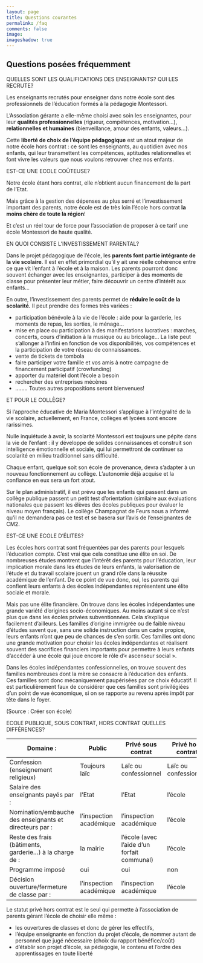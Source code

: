```yaml
---
layout: page
title: Questions courantes
permalink: /faq
comments: false
image: 
imageshadow: true
---
```


## Questions posées fréquemment  

QUELLES SONT LES QUALIFICATIONS DES ENSEIGNANTS? QUI LES RECRUTE?

Les enseignants recrutés pour enseigner dans notre école sont des professionnels de l’éducation formés à la pédagogie Montessori.

L’Association gérante a elle-même choisi avec soin les enseignantes, pour leur **qualités professionnelles** (rigueur, compétences, motivation…), **relationnelles et humaines** (bienveillance, amour des enfants, valeurs…).

Cette **liberté de choix de l’équipe pédagogique** est un atout majeur de notre école hors contrat : ce sont les enseignants, au quotidien avec nos enfants, qui leur transmettent les compétences, aptitudes relationnelles et font vivre les valeurs que nous voulons retrouver chez nos enfants.

EST-CE UNE ECOLE COÛTEUSE?

Notre école étant hors contrat, elle n’obtient aucun financement de la part de l’Etat.

Mais grâce à la gestion des dépenses au plus serré et l’investissement important des parents, notre école est de très loin l’école hors contrat **la moins chère de toute la région**!

Et c’est un réel tour de force pour l’association de proposer à ce tarif une école Montessori de haute qualité.

EN QUOI CONSISTE L’INVESTISSEMENT PARENTAL?

Dans le projet pédagogique de l’école, les **parents font partie intégrante de la vie scolaire**. Il est en effet primordial qu’il y ait une réelle cohérence entre ce que vit l’enfant à l’école et à la maison. Les parents pourront donc souvent échanger avec les enseignantes, participer à des moments de classe pour présenter leur métier, faire découvrir un centre d’intérêt aux enfants…

En outre, l’investissement des parents permet de **réduire le coût de la scolarité.** Il peut prendre des formes très variées :

- participation bénévole à la vie de l’école : aide pour la garderie, les moments de repas, les sorties, le ménage…
- mise en place ou participation à des manifestations lucratives : marches, concerts, cours d’initiation à la musique ou au bricolage… La liste peut s’allonger à l’infini en fonction de vos disponibilités, vos compétences et la participation de votre réseau de connaissances.
- vente de tickets de tombola
- faire participer votre famille et vos amis à notre campagne de financement participatif (crowfunding)
- apporter du matériel dont l’école a besoin
- rechercher des entreprises mécènes
- …….. Toutes autres propositions seront bienvenues!

ET POUR LE COLLÈGE?

Si l’approche éducative de Maria Montessori s’applique à l’intégralité de la vie scolaire, actuellement, en France, collèges et lycées sont encore rarissimes.

Nulle inquiétude à avoir, la scolarité Montessori est toujours une pépite dans la vie de l’enfant : il y développe de solides connaissances et construit son intelligence émotionnelle et sociale, qui lui permettront de continuer sa scolarité en milieu traditionnel sans difficulté.

Chaque enfant, quelque soit son école de provenance, devra s’adapter à un nouveau fonctionnement au collège. L’autonomie déjà acquise et la confiance en eux sera un fort atout.

Sur le plan administratif, il est prévu que les enfants qui passent dans un collège publique passent un petit test d’orientation (similaire aux évaluations nationales que passent les élèves des écoles publiques pour évaluer le niveau moyen français). Le collège Champagnat de Feurs nous a informé qu’il ne demandera pas ce test et se basera sur l’avis de l’enseignantes de CM2.

EST-CE UNE ECOLE D’ÉLITES?

Les écoles hors contrat sont fréquentées par des parents pour lesquels l’éducation compte. C’est vrai que cela constitue une élite en soi. De nombreuses études montrent que l’intérêt des parents pour l’éducation, leur implication morale dans les études de leurs enfants, la valorisation de l’étude et du travail scolaire jouent un grand rôle dans la réussite académique de l’enfant. De ce point de vue donc, oui, les parents qui confient leurs enfants à des écoles indépendantes représentent une élite sociale et morale.

Mais pas une élite financière. On trouve dans les écoles indépendantes une grande variété d’origines socio-économiques. Au moins autant si ce n’est plus que dans les écoles privées subventionnées. Cela s’explique facilement d’ailleurs. Les familles d’origine immigrée ou de faible niveau d’études savent que, sans une solide instruction dans un cadre propice, leurs enfants n’ont que peu de chances de s’en sortir. Ces familles ont donc une grande motivation pour choisir les écoles indépendantes et réalisent souvent des sacrifices financiers importants pour permettre à leurs enfants d’accéder à une école qui joue encore le rôle d’« ascenseur social ».

Dans les écoles indépendantes confessionnelles, on trouve souvent des familles nombreuses dont la mère se consacre à l’éducation des enfants. Ces familles sont donc mécaniquement paupérisées par ce choix éducatif. Il est particulièrement faux de considérer que ces familles sont privilégiées d’un point de vue économique, si on se rapporte au revenu après impôt par tête dans le foyer.

(Source : Créer son école)

ECOLE PUBLIQUE, SOUS CONTRAT, HORS CONTRAT QUELLES DIFFÉRENCES?

Domaine : | Public | Privé sous contrat | Privé hors contrat
--- | ------ | ------------------ | ------------------
Confession (enseignement religieux) | Toujours laïc | Laïc ou confessionnel | Laïc ou confessionnel
Salaire des enseignants payés par : | l’Etat | l’Etat | l’école
Nomination/embauche des enseignants et directeurs par : | l’inspection académique | l’inspection académique | l’école
Reste des frais (bâtiments, garderie…) à la charge de : | la mairie | l’école (avec l’aide d’un forfait communal) | l’école
Programme imposé | oui | oui | non
Décision ouverture/fermeture de classe par : | l’inspection académique | l’inspection académique | l’école

Le statut privé hors contrat est le seul qui permette à l’association de parents gérant l’école de choisir elle même :
- les ouvertures de classes et donc de gérer les effectifs,
- l’équipe enseignante en fonction du projet d’école, de nommer autant de personnel que jugé nécessaire (choix du rapport bénéfice/coût)
- d’établir son projet d’école, sa pédagogie, le contenu et l’ordre des apprentissages en toute liberté
